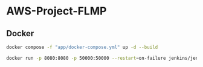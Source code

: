 # AWS-Project-FLMP

## Docker

```sh
docker compose -f "app/docker-compose.yml" up -d --build

docker run -p 8080:8080 -p 50000:50000 --restart=on-failure jenkins/jenkins:2.430-jdk21
```
